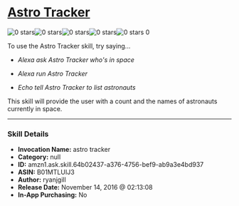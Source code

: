 # [Astro Tracker](http://alexa.amazon.com/#skills/amzn1.ask.skill.64b02437-a376-4756-bef9-ab9a3e4bd937)
![0 stars](../../images/ic_star_border_black_18dp_1x.png)![0 stars](../../images/ic_star_border_black_18dp_1x.png)![0 stars](../../images/ic_star_border_black_18dp_1x.png)![0 stars](../../images/ic_star_border_black_18dp_1x.png)![0 stars](../../images/ic_star_border_black_18dp_1x.png) 0

To use the Astro Tracker skill, try saying...

* *Alexa ask Astro Tracker who's in space*

* *Alexa run Astro Tracker*

* *Echo tell Astro Tracker to list astronauts*

This skill will provide the user with a count and the names of astronauts currently in space.

***

### Skill Details

* **Invocation Name:** astro tracker
* **Category:** null
* **ID:** amzn1.ask.skill.64b02437-a376-4756-bef9-ab9a3e4bd937
* **ASIN:** B01MTLUIJ3
* **Author:** ryanjgill
* **Release Date:** November 14, 2016 @ 02:13:08
* **In-App Purchasing:** No
